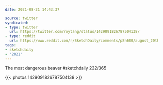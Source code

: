 ```yaml
---
date: 2021-08-21 14:43:37

source: twitter
syndicated:
- type: twitter
  url: https://twitter.com/roytang/status/1429091826787504138/
- type: reddit
  url: https://www.reddit.com/r/SketchDaily/comments/p8h680/august_20th_free_draw_friday/h9t22lq/
tags:
- sketchdaily
- '2021'
---
```


The most dangerous beaver #sketchdaily 232/365 

{{< photos 1429091826787504138 >}}